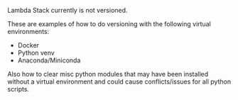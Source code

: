 Lambda Stack currently is not versioned.

These are examples of how to do versioning with the following virtual environments:
   * Docker
   * Python venv
   * Anaconda/Miniconda

Also how to clear misc python modules that may have been installed without a virtual environment and could cause conflicts/issues for all python scripts.
